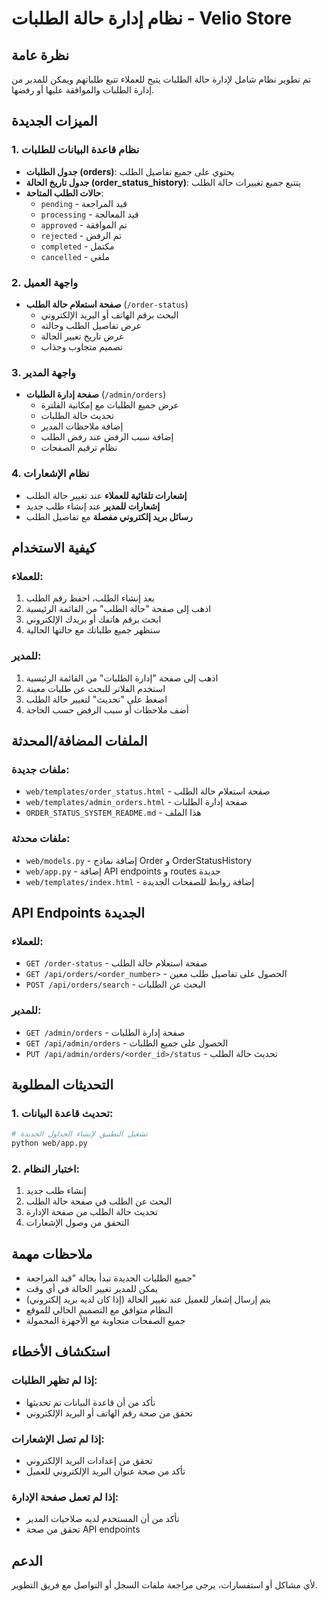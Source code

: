 # نظام إدارة حالة الطلبات - Velio Store

## نظرة عامة
تم تطوير نظام شامل لإدارة حالة الطلبات يتيح للعملاء تتبع طلباتهم ويمكن للمدير من إدارة الطلبات والموافقة عليها أو رفضها.

## الميزات الجديدة

### 1. نظام قاعدة البيانات للطلبات
- **جدول الطلبات (orders)**: يحتوي على جميع تفاصيل الطلب
- **جدول تاريخ الحالة (order_status_history)**: يتتبع جميع تغييرات حالة الطلب
- **حالات الطلب المتاحة**:
  - `pending` - قيد المراجعة
  - `processing` - قيد المعالجة  
  - `approved` - تم الموافقة
  - `rejected` - تم الرفض
  - `completed` - مكتمل
  - `cancelled` - ملغي

### 2. واجهة العميل
- **صفحة استعلام حالة الطلب** (`/order-status`)
  - البحث برقم الهاتف أو البريد الإلكتروني
  - عرض تفاصيل الطلب وحالته
  - عرض تاريخ تغيير الحالة
  - تصميم متجاوب وجذاب

### 3. واجهة المدير
- **صفحة إدارة الطلبات** (`/admin/orders`)
  - عرض جميع الطلبات مع إمكانية الفلترة
  - تحديث حالة الطلبات
  - إضافة ملاحظات المدير
  - إضافة سبب الرفض عند رفض الطلب
  - نظام ترقيم الصفحات

### 4. نظام الإشعارات
- **إشعارات تلقائية للعملاء** عند تغيير حالة الطلب
- **إشعارات للمدير** عند إنشاء طلب جديد
- **رسائل بريد إلكتروني مفصلة** مع تفاصيل الطلب

## كيفية الاستخدام

### للعملاء:
1. بعد إنشاء الطلب، احفظ رقم الطلب
2. اذهب إلى صفحة "حالة الطلب" من القائمة الرئيسية
3. ابحث برقم هاتفك أو بريدك الإلكتروني
4. ستظهر جميع طلباتك مع حالتها الحالية

### للمدير:
1. اذهب إلى صفحة "إدارة الطلبات" من القائمة الرئيسية
2. استخدم الفلاتر للبحث عن طلبات معينة
3. اضغط على "تحديث" لتغيير حالة الطلب
4. أضف ملاحظات أو سبب الرفض حسب الحاجة

## الملفات المضافة/المحدثة

### ملفات جديدة:
- `web/templates/order_status.html` - صفحة استعلام حالة الطلب
- `web/templates/admin_orders.html` - صفحة إدارة الطلبات
- `ORDER_STATUS_SYSTEM_README.md` - هذا الملف

### ملفات محدثة:
- `web/models.py` - إضافة نماذج Order و OrderStatusHistory
- `web/app.py` - إضافة API endpoints و routes جديدة
- `web/templates/index.html` - إضافة روابط للصفحات الجديدة

## API Endpoints الجديدة

### للعملاء:
- `GET /order-status` - صفحة استعلام حالة الطلب
- `GET /api/orders/<order_number>` - الحصول على تفاصيل طلب معين
- `POST /api/orders/search` - البحث عن الطلبات

### للمدير:
- `GET /admin/orders` - صفحة إدارة الطلبات
- `GET /api/admin/orders` - الحصول على جميع الطلبات
- `PUT /api/admin/orders/<order_id>/status` - تحديث حالة الطلب

## التحديثات المطلوبة

### 1. تحديث قاعدة البيانات:
```bash
# تشغيل التطبيق لإنشاء الجداول الجديدة
python web/app.py
```

### 2. اختبار النظام:
1. إنشاء طلب جديد
2. البحث عن الطلب في صفحة حالة الطلب
3. تحديث حالة الطلب من صفحة الإدارة
4. التحقق من وصول الإشعارات

## ملاحظات مهمة

- جميع الطلبات الجديدة تبدأ بحالة "قيد المراجعة"
- يمكن للمدير تغيير الحالة في أي وقت
- يتم إرسال إشعار للعميل عند تغيير الحالة (إذا كان لديه بريد إلكتروني)
- النظام متوافق مع التصميم الحالي للموقع
- جميع الصفحات متجاوبة مع الأجهزة المحمولة

## استكشاف الأخطاء

### إذا لم تظهر الطلبات:
- تأكد من أن قاعدة البيانات تم تحديثها
- تحقق من صحة رقم الهاتف أو البريد الإلكتروني

### إذا لم تصل الإشعارات:
- تحقق من إعدادات البريد الإلكتروني
- تأكد من صحة عنوان البريد الإلكتروني للعميل

### إذا لم تعمل صفحة الإدارة:
- تأكد من أن المستخدم لديه صلاحيات المدير
- تحقق من صحة API endpoints

## الدعم

لأي مشاكل أو استفسارات، يرجى مراجعة ملفات السجل أو التواصل مع فريق التطوير.
